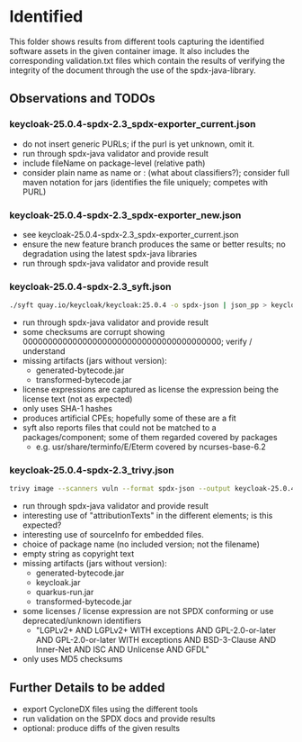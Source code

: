 # Identified

This folder shows results from different tools capturing the identified software assets in the given container image.
It also includes the corresponding validation.txt files which contain the results of verifying the integrity of 
the document through the use of the spdx-java-library.

## Observations and TODOs

### keycloak-25.0.4-spdx-2.3_spdx-exporter_current.json
- do not insert generic PURLs; if the purl is yet unknown, omit it.
- run through spdx-java validator and provide result
- include fileName on package-level (relative path)
- consider plain name as name or <groupid>:<artifactId> (what about classifiers?); consider full maven notation for jars
  (identifies the file uniquely; competes with PURL)
 
### keycloak-25.0.4-spdx-2.3_spdx-exporter_new.json
- see keycloak-25.0.4-spdx-2.3_spdx-exporter_current.json
- ensure the new feature branch produces the same or better results; no degradation using the latest spdx-java libraries
- run through spdx-java validator and provide result

### keycloak-25.0.4-spdx-2.3_syft.json

```bash
./syft quay.io/keycloak/keycloak:25.0.4 -o spdx-json | json_pp > keycloak-25.0.4-spdx-2.3_syft.json
```

- run through spdx-java validator and provide result
- some checksums are corrupt showing 0000000000000000000000000000000000000000; verify / understand
- missing artifacts (jars without version):
  - generated-bytecode.jar
  - transformed-bytecode.jar
- license expressions are captured as license the expression being the license text (not as expected)
- only uses SHA-1 hashes
- produces artificial CPEs; hopefully some of these are a fit
- syft also reports files that could not be matched to a packages/component; some of them regarded covered by packages
  - e.g. usr/share/terminfo/E/Eterm covered by ncurses-base-6.2

### keycloak-25.0.4-spdx-2.3_trivy.json

```bash
trivy image --scanners vuln --format spdx-json --output keycloak-25.0.4-spdx-2.3_trivy.json quay.io/keycloak/keycloak:25.0.4
```

- run through spdx-java validator and provide result
- interesting use of "attributionTexts" in the different elements; is this expected?
- interesting use of sourceInfo for embedded files.
- choice of package name (no included version; not the filename)
- empty string as copyright text
- missing artifacts (jars without version):
    - generated-bytecode.jar
    - keycloak.jar
    - quarkus-run.jar
    - transformed-bytecode.jar
- some licenses / license expression are not SPDX conforming or use deprecated/unknown identifiers
  - "LGPLv2+ AND LGPLv2+ WITH exceptions AND GPL-2.0-or-later AND GPL-2.0-or-later WITH exceptions AND BSD-3-Clause AND Inner-Net AND ISC AND Unlicense AND GFDL"
- only uses MD5 checksums

## Further Details to be added
- export CycloneDX files using the different tools
- run validation on the SPDX docs and provide results
- optional: produce diffs of the given results